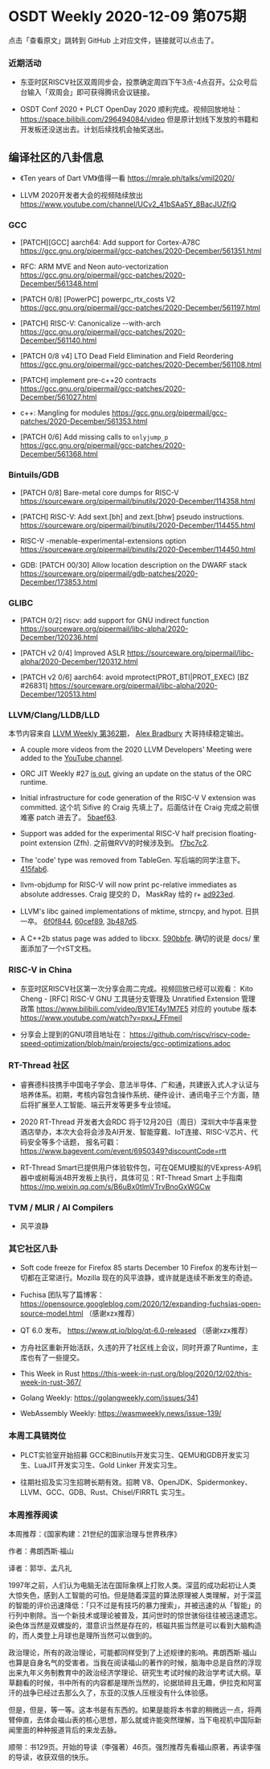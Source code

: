 # OSDT Weekly 2020-12-09 第075期

点击「查看原文」跳转到 GitHub 上对应文件，链接就可以点击了。

### 近期活动

* 东亚时区RISCV社区双周同步会，投票确定周四下午3点-4点召开。公众号后台输入「双周会」即可获得腾讯会议链接。

* OSDT Conf 2020 + PLCT OpenDay 2020 顺利完成。视频回放地址：
  https://space.bilibili.com/296494084/video
  但是原计划线下发放的书籍和开发板还没送出去。计划后续找机会抽奖送出。

## 编译社区的八卦信息

* 《Ten years of Dart VM》值得一看
  https://mrale.ph/talks/vmil2020/

* LLVM 2020开发者大会的视频陆续放出
  https://www.youtube.com/channel/UCv2_41bSAa5Y_8BacJUZfjQ

### GCC

- [PATCH][GCC] aarch64: Add support for Cortex-A78C
  https://gcc.gnu.org/pipermail/gcc-patches/2020-December/561351.html

- RFC: ARM MVE and Neon auto-vectorization
  https://gcc.gnu.org/pipermail/gcc-patches/2020-December/561348.html

- [PATCH 0/8] [PowerPC] powerpc_rtx_costs V2
  https://gcc.gnu.org/pipermail/gcc-patches/2020-December/561197.html

- [PATCH] RISC-V: Canonicalize --with-arch
  https://gcc.gnu.org/pipermail/gcc-patches/2020-December/561140.html

- [PATCH 0/8 v4] LTO Dead Field Elimination and Field Reordering
  https://gcc.gnu.org/pipermail/gcc-patches/2020-December/561108.html

- [PATCH] implement pre-c++20 contracts
  https://gcc.gnu.org/pipermail/gcc-patches/2020-December/561027.html

- c++: Mangling for modules
  https://gcc.gnu.org/pipermail/gcc-patches/2020-December/561353.html

- [PATCH 0/6] Add missing calls to `onlyjump_p`
  https://gcc.gnu.org/pipermail/gcc-patches/2020-December/561368.html

### Bintuils/GDB

- [PATCH 0/8] Bare-metal core dumps for RISC-V
  https://sourceware.org/pipermail/binutils/2020-December/114358.html

- [PATCH] RISC-V: Add sext.[bh] and zext.[bhw] pseudo instructions.
  https://sourceware.org/pipermail/binutils/2020-December/114455.html

- RISC-V -menable-experimental-extensions option
  https://sourceware.org/pipermail/binutils/2020-December/114450.html

- GDB: [PATCH 00/30] Allow location description on the DWARF stack
  https://sourceware.org/pipermail/gdb-patches/2020-December/173853.html

### GLIBC

- [PATCH 0/2] riscv: add support for GNU indirect function
  https://sourceware.org/pipermail/libc-alpha/2020-December/120236.html

- [PATCH v2 0/4] Improved ASLR
  https://sourceware.org/pipermail/libc-alpha/2020-December/120312.html

- [PATCH v2 0/6] aarch64: avoid mprotect(PROT_BTI|PROT_EXEC) [BZ #26831]
  https://sourceware.org/pipermail/libc-alpha/2020-December/120513.html

### LLVM/Clang/LLDB/LLD

本节内容来自 [LLVM Weekly 第362期](http://llvmweekly.org/issue/362)，
[Alex Bradbury](https://www.linkedin.com/in/alex-bradbury/) 大哥持续稳定输出。

* A couple more videos from the 2020 LLVM Developers' Meeting were added to the [YouTube channel](https://www.youtube.com/channel/UCv2_41bSAa5Y_8BacJUZfjQ).

* ORC JIT Weekly #27 [is out](http://lists.llvm.org/pipermail/llvm-dev/2020-December/147183.html),
  giving an update on the status of the ORC runtime.


* Initial infrastructure for code generation of the RISC-V V extension was committed.
  这个坑 Sifive 的 Craig 先填上了。后面估计在 Craig 完成之前很难塞 patch 进去了。
  [5baef63](https://reviews.llvm.org/rG5baef6353e8).


* Support was added for the experimental RISC-V half precision floating-point extension (Zfh).
  之前做RVV的时候涉及到。
  [f7bc7c2](https://reviews.llvm.org/rGf7bc7c2981d).

* The 'code' type was removed from TableGen.
  写后端的同学注意下。
  [415fab6](https://reviews.llvm.org/rG415fab6f67b).

* llvm-objdump for RISC-V will now print pc-relative immediates as absolute addresses.
  Craig 提交的 D， MaskRay 给的 r+
  [ad923ed](https://reviews.llvm.org/rGad923edfc1c).

* LLVM's libc gained implementations of mktime, strncpy, and hypot.
  日拱一卒。
  [6f0f844](https://reviews.llvm.org/rG6f0f844e9af),
  [60cef89](https://reviews.llvm.org/rG60cef893627),
  [3b487d5](https://reviews.llvm.org/rG3b487d51e2e).

* A C++2b status page was added to libcxx.
  [590bbfe](https://reviews.llvm.org/rG590bbfe0d80).
  确切的说是 docs/ 里面添加了一个rST文档。

### RISC-V in China

* 东亚时区RISCV社区第一次分享会周二完成。视频回放已经可以观看：
  Kito Cheng - [RFC] RISC-V GNU 工具链分支管理及 Unratified Extension 管理政策
  https://www.bilibili.com/video/BV1ET4y1M7E5
  对应的 youtube 版本
  https://www.youtube.com/watch?v=pxxJ_FFmeiI

* 分享会上提到的GNU项目地址在：
  https://github.com/riscv/riscv-code-speed-optimization/blob/main/projects/gcc-optimizations.adoc

### RT-Thread 社区

- 睿赛德科技携手中国电子学会、意法半导体、广和通，共建嵌入式人才认证与培养体系。初期，考核内容包含操作系统、硬件设计、通讯电子三个方面，随后将扩展至人工智能、端云开发等更多专业领域。

- 2020 RT-Thread 开发者大会RDC 将于12月20日（周日）深圳大中华喜来登酒店举办，本次大会将会涉及AI开发、智能穿戴、IoT连接、RISC-V芯片、代码安全等多个话题， 报名可戳：
https://www.bagevent.com/event/6950349?discountCode=rtt

- RT-Thread Smart已提供用户体验软件包，可在QEMU模拟的VExpress-A9机器中或树莓派4B开发板上执行，具体可见：RT-Thread Smart 上手指南 https://mp.weixin.qq.com/s/B6uBx0tlmVTrvBnoGxWGCw

### TVM / MLIR / AI Compilers

- 风平浪静

### 其它社区八卦

- Soft code freeze for Firefox 85 starts December 10
  Firefox 的发布计划一切都在正常进行。Mozilla 现在的风平浪静，或许就是连续不断发生的奇迹。

- Fuchisa 团队写了篇博客：
  https://opensource.googleblog.com/2020/12/expanding-fuchsias-open-source-model.html
  （感谢xzx推荐）

- QT 6.0 发布。
  https://www.qt.io/blog/qt-6.0-released
  （感谢xzx推荐）

- 方舟社区重新开始活跃，久违的开了社区线上会议，同时开源了Runtime，主库也有了一些提交。

- This Week in Rust
  https://this-week-in-rust.org/blog/2020/12/02/this-week-in-rust-367/

- Golang Weekly:
  https://golangweekly.com/issues/341

- WebAssembly Weekly:
  https://wasmweekly.news/issue-139/

### 本周工具链岗位

- PLCT实验室开始招募 GCC和Binutils开发实习生、QEMU和GDB开发实习生、LuaJIT开发实习生、Gold Linker 开发实习生。

- 往期社招及实习生招聘长期有效。招聘 V8、OpenJDK、Spidermonkey、LLVM、GCC、GDB、Rust、Chisel/FIRRTL 实习生。

### 本周推荐阅读

本周推荐：《国家构建：21世纪的国家治理与世界秩序》

作者：弗朗西斯·福山

译者：郭华、孟凡礼

1997年之前，人们认为电脑无法在国际象棋上打败人类。深蓝的成功起初让人类大惊失色，感到人工智能的可怕。但是随着深蓝的算法原理被人类理解，对于深蓝的智能的评价迅速降低：「只不过是有技巧的暴力搜索」，并被迅速的从「智能」的行列中剔除。当一个新技术或理论被普及，其问世时的惊世骇俗往往被迅速遗忘。染色体当然是双螺旋的，潜意识当然是存在的，核磁共振当然是可以看到大脑构造的，而人类登上月球也是理所当然可以做到的。

政治理论，所有的政治理论，可能都同样受到了上述规律的影响。弗朗西斯·福山也算是自身名气的受害者。当我在阅读福山的著作的时候，脑海中总是自然的浮现出来九年义务制教育中的政治经济学理论、研究生考试时候的政治学考试大纲。草草翻看的时候，书中所有的内容都是理所当然的，论据琐碎且无趣，伊拉克和阿富汗的战争已经过去那么久了，东亚的汉族人压根没有什么体验感。

但是，但是，等一等。这本书是有东西的。如果是能将本书拿的稍微远一点，将两臂伸直，去体会福山表的核心思想，那么就或许能突然理解，当下电视机中国际新闻里面的种种报道背后的来龙去脉。

顺带：书129页。开始的导读（李强著）46页。强烈推荐先看福山原著，再读李强的导读，收获双倍的快乐。
